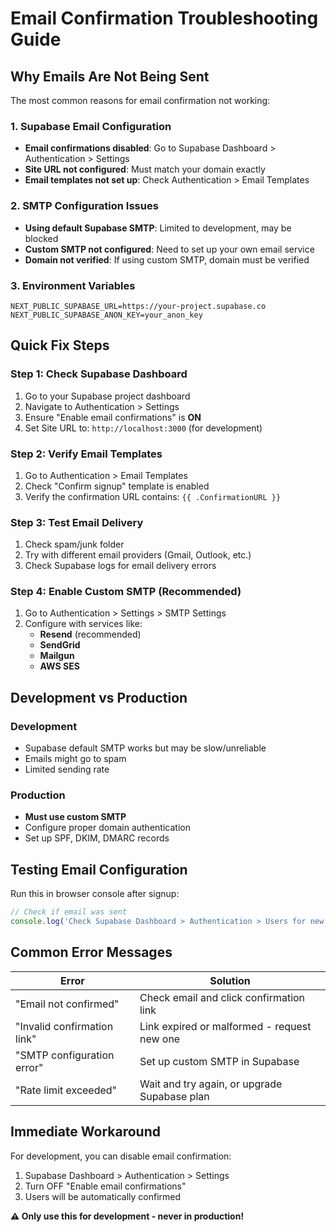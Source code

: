 # Email Confirmation Troubleshooting Guide

## Why Emails Are Not Being Sent

The most common reasons for email confirmation not working:

### 1. **Supabase Email Configuration**
- **Email confirmations disabled**: Go to Supabase Dashboard > Authentication > Settings
- **Site URL not configured**: Must match your domain exactly
- **Email templates not set up**: Check Authentication > Email Templates

### 2. **SMTP Configuration Issues**
- **Using default Supabase SMTP**: Limited to development, may be blocked
- **Custom SMTP not configured**: Need to set up your own email service
- **Domain not verified**: If using custom SMTP, domain must be verified

### 3. **Environment Variables**
```env
NEXT_PUBLIC_SUPABASE_URL=https://your-project.supabase.co
NEXT_PUBLIC_SUPABASE_ANON_KEY=your_anon_key
```

## Quick Fix Steps

### Step 1: Check Supabase Dashboard
1. Go to your Supabase project dashboard
2. Navigate to Authentication > Settings
3. Ensure "Enable email confirmations" is **ON**
4. Set Site URL to: `http://localhost:3000` (for development)

### Step 2: Verify Email Templates
1. Go to Authentication > Email Templates
2. Check "Confirm signup" template is enabled
3. Verify the confirmation URL contains: `{{ .ConfirmationURL }}`

### Step 3: Test Email Delivery
1. Check spam/junk folder
2. Try with different email providers (Gmail, Outlook, etc.)
3. Check Supabase logs for email delivery errors

### Step 4: Enable Custom SMTP (Recommended)
1. Go to Authentication > Settings > SMTP Settings
2. Configure with services like:
   - **Resend** (recommended)
   - **SendGrid**
   - **Mailgun**
   - **AWS SES**

## Development vs Production

### Development
- Supabase default SMTP works but may be slow/unreliable
- Emails might go to spam
- Limited sending rate

### Production
- **Must use custom SMTP**
- Configure proper domain authentication
- Set up SPF, DKIM, DMARC records

## Testing Email Configuration

Run this in browser console after signup:
```javascript
// Check if email was sent
console.log('Check Supabase Dashboard > Authentication > Users for new user entry')
```

## Common Error Messages

| Error | Solution |
|-------|----------|
| "Email not confirmed" | Check email and click confirmation link |
| "Invalid confirmation link" | Link expired or malformed - request new one |
| "SMTP configuration error" | Set up custom SMTP in Supabase |
| "Rate limit exceeded" | Wait and try again, or upgrade Supabase plan |

## Immediate Workaround

For development, you can disable email confirmation:
1. Supabase Dashboard > Authentication > Settings
2. Turn OFF "Enable email confirmations"
3. Users will be automatically confirmed

**⚠️ Only use this for development - never in production!**